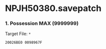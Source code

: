 # NPJH50380.savepatch

### 1. Possession MAX (9999999)

Target File: `*`

```
20026BE0 0098967F
```


